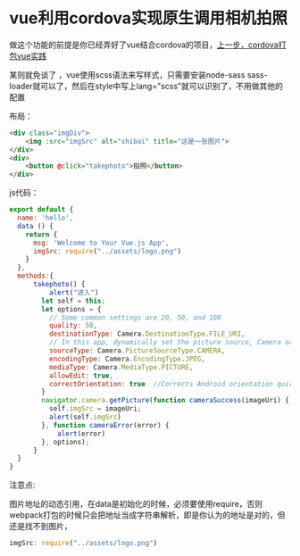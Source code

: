 # vue利用cordova实现原生调用相机拍照

做这个功能的前提是你已经弄好了vue结合cordova的项目，[上一步，cordova打包vue实践](/study/Vue/cordova-build-vue-practice.md)

某则就免谈了 ，vue使用scss语法来写样式，只需要安装node-sass sass-loader就可以了，然后在style中写上lang="scss"就可以识别了，不用做其他的配置

布局：
```html
<div class="imgDiv">
    <img :src="imgSrc" alt="shibai" title="这是一张图片">
</div>
<div>
    <button @click="takephoto">拍照</button>
</div>
```

js代码：
```js
export default {
  name: 'hello',
  data () {
    return {
      msg: 'Welcome to Your Vue.js App',
      imgSrc: require("../assets/logo.png")
    }
  },
  methods:{
      takephoto() {
          alert("进入")
        let self = this;
        let options = {
          // Some common settings are 20, 50, and 100
          quality: 50,
          destinationType: Camera.DestinationType.FILE_URI,
          // In this app, dynamically set the picture source, Camera or photo gallery
          sourceType: Camera.PictureSourceType.CAMERA,
          encodingType: Camera.EncodingType.JPEG,
          mediaType: Camera.MediaType.PICTURE,
          allowEdit: true,
          correctOrientation: true  //Corrects Android orientation quirks
        }
        navigator.camera.getPicture(function cameraSuccess(imageUri) {
          self.imgSrc = imageUri;
          alert(self.imgSrc)
        }, function cameraError(error) {
            alert(error)
        }, options);
      }
  }
}
```

注意点:

图片地址的动态引用，在data是初始化的时候，必须要使用require，否则webpack打包的时候只会把地址当成字符串解析，即是你认为的地址是对的，但还是找不到图片，
```js
imgSrc: require("../assets/logo.png")
```